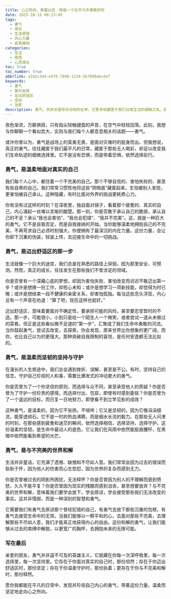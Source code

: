 ```yaml
---
title: 心之所向，素履以往：致每一个在平凡中勇敢的你
date: 2025-10-15 00:23:49
tags:
  - 勇气
  - 成长
  - 生活感悟
  - 内心力量
  - 自我接纳
categories:
  - 生活
  - 感悟
  - 心灵成长
toc: true
toc_number: true
abbrlink: a1b2c3d4-e5f6-7890-1234-567890abcdef
keywords:
  - 勇气
  - 面对自我
  - 走出舒适区
  - 坚持
  - 治愈
description: 勇气，并非总是惊天动地的壮举，它更多地藏匿于我们日常生活的细微之处。是清晨醒来，面对未知一天的深呼吸；是跌倒后，选择再次站起来的坚定；是面对内心深处那些不愿触碰的脆弱，依然选择温柔以待的坦然。这篇文章，想与你一同探寻，那些被我们忽视的勇气瞬间，以及它们如何悄然改变着我们的生命轨迹，让我们在平凡中，活出不凡的坚韧与光芒。
---
```


夜色渐浓，万籁俱寂，只有指尖轻触键盘的声音，在空气中轻轻回荡。此刻，我想与你聊聊一个看似宏大，实则与我们每个人都息息相关的话题——勇气。

或许你曾以为，勇气是战场上的英勇无畏，是面对灾难时的挺身而出。但我想说，真正的勇气，往往藏匿于我们最平凡的日常，藏匿于那些无人喝彩，却足以改变我们生命轨迹的细微选择里。它不是没有恐惧，而是带着恐惧，依然选择前行。

### 勇气，是温柔地面对真实的自己

我们每个人心中，都住着一个不完美的自己。那个不够自信的、害怕失败的、甚至有些自卑的自己。我们常常习惯性地将这些“阴暗面”藏匿起来，生怕被别人发现，更害怕被自己承认。这种隐藏，有时比面对外界的挑战更耗费心力。

你有没有过这样的时刻？在深夜里，独自面对镜子，看着那个疲惫的、真实的自己，内心涌起一丝难以言喻的酸楚。那一刻，你是否敢于承认自己的脆弱，承认自己的不足？承认“我也会害怕”、“我也会犯错”、“我并不完美”。这，就是一种巨大的勇气。它不是自我否定，而是自我接纳的开始。当你能够温柔地拥抱自己的不完美，不再苛求自己必须时刻强大，你便拥有了最深沉的内在力量。这份力量，会让你卸下沉重的伪装，轻装上阵，去迎接生命中的一切挑战。

### 勇气，是迈出舒适区的那一步

生活就像一个巨大的迷宫，我们总是在熟悉的路径上徘徊，因为那里安全、可预测。然而，真正的成长，往往发生在那些我们不曾涉足的领域。

你是否曾有一个深藏心底的梦想，却因为害怕失败、害怕改变而迟迟不敢迈出第一步？或许是想换一份工作，却担心未知；或许是想学习一项新技能，却觉得为时已晚；或许是想结束一段不健康的亲密关系，却害怕孤独。每当这些念头浮现，内心总有一个声音在劝退：“算了吧，现在这样也挺好。”

迈出舒适区，意味着要面对不确定性，要承担可能的风险，甚至要忍受暂时的不适。那一步，可能很小，小到只是给一个陌生人一个微笑，或者尝试一道从未做过的菜肴。但正是这些看似微不足道的“第一步”，汇聚成了我们生命中勇敢的河流。当你鼓起勇气，尝试去改变，去探索，你会发现，原来世界比你想象的更广阔，而你，也比自己以为的更强大。那种突破自我限制的喜悦，是任何安逸都无法比拟的。

### 勇气，是温柔而坚韧的坚持与守护

在漫长的人生旅途中，我们总会遇到挫折、误解，甚至是不公。有时，坚持自己的信念，守护自己珍视的人和事，需要比爆发式的冲动更大的勇气。

你是否曾为了一个你坚信的原则，而选择与众不同，甚至承受他人的质疑？你是否曾为了守护一份珍贵的感情，而选择付出、包容，即使有时感到委屈？你是否曾为了一个遥远的目标，而日复一日地努力，即使看不到立竿见影的成效？

这种勇气，是温柔的，因为它不张扬，不喧哗；它又是坚韧的，因为它像涓涓细流，能穿透顽石。它不是一时的热血沸腾，而是细水长流的毅力。在那些无人问津的时刻，在那些感到疲惫和迷茫的瞬间，依然选择相信，选择坚持，选择守护。这份温柔的坚韧，是生命中最动人的底色，它让我们在风雨中依然能挺直腰杆，在黑暗中依然能看到希望的光芒。

### 勇气，是与不完美的世界和解

生活并非童话，它充满了遗憾、缺憾和不尽如人意。我们常常会因为过去的错误而耿耿于怀，因为他人的伤害而心生怨怼，因为世界的复杂而感到无力。

你是否曾被过去的阴影所困扰，无法释怀？你是否曾因为别人的不理解而感到愤怒，久久不能平复？你是否曾因为现实的残酷而感到沮丧，甚至想要放弃？与不完美的世界和解，意味着我们要学会放下，学会原谅，学会接受那些我们无法改变的事实。这并非懦弱，而是一种深刻的智慧和勇气。

它需要我们有勇气去原谅那个曾经犯错的自己，有勇气去放下那些沉重的包袱，有勇气去接受生命中的无常。当我们能够以一颗平和的心，去面对那些不完美，去理解那些不尽如人意，我们才能真正地获得内心的自由。这份和解的勇气，让我们能够从过去的束缚中解脱，以更宽广的胸怀，去拥抱未来的无限可能。

### 写在最后

亲爱的朋友，勇气并非遥不可及的英雄主义，它就藏在你每一次深呼吸里，每一次选择里，每一次坚持里。它存在于你面对真实的自己时，那份坦然；存在于你迈出舒适区时，那份坚定；存在于你温柔守护时，那份执着；更存在于你与不完美和解时，那份释然。

愿你我都能在平凡的日常中，发现并珍视自己内心的勇气，带着这份力量，温柔而坚定地走向心之所向。